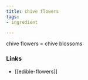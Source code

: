 ```yaml
---
title: chive flowers
tags:
- ingredient

---
```

chive flowers = chive blossoms

### Links

* [[edible-flowers]]
